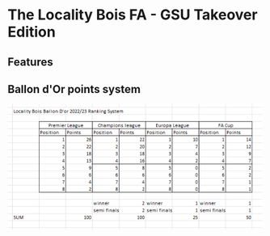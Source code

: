 # The Locality Bois FA - GSU Takeover Edition

## Features

## Ballon d'Or points system
![alt text](https://github.com/krns21/The-BruhBois-FA/blob/main/BallondorBreakdown.png?raw=true "Ballon d'Or Points System")


